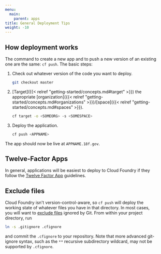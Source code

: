 ```yaml
---
menu:
  main:
    parent: apps
title: General Deployment Tips
weight: -10
---
```


## How deployment works

The command to create a new app and to push a new version of an existing one are the same: `cf push`. The basic steps:

1. Check out whatever version of the code you want to deploy.

    ```bash
    git checkout master
    ```

1. [Target]({{< relref "getting-started/concepts.md#target" >}}) the appropriate [organization]({{< relref "getting-started/concepts.md#organizations" >}})/[space]({{< relref "getting-started/concepts.md#spaces" >}}).

    ```bash
    cf target -o <SOMEORG> -s <SOMESPACE>
    ```
1. Deploy the application.

    ```bash
    cf push <APPNAME>
    ```

The app should now be live at `APPNAME.18f.gov`.

## Twelve-Factor Apps

In general, applications will be easiest to deploy to Cloud Foundry if they follow the [Twelve Factor App](http://12factor.net/) guidelines.

## Exclude files

Cloud Foundry isn't version-control-aware, so `cf push` will deploy the working state of whatever files you have in that directory. In most cases, you will want to [exclude files](http://docs.cloudfoundry.org/devguide/deploy-apps/prepare-to-deploy.html#exclude) ignored by Git. From within your project directory, run

```bash
ln -s .gitignore .cfignore
```

and commit the `.cfignore` to your repository. Note that more advanced git-ignore syntax, such as the `**` recursive subdirectory wildcard, may not be supported by `.cfignore`.
